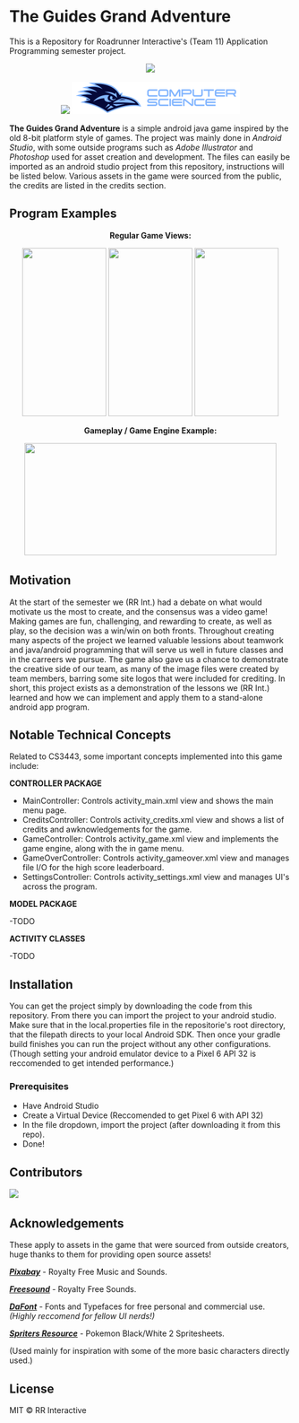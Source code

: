 # The Guides Grand Adventure

This is a Repository for Roadrunner Interactive's (Team 11) Application Programming semester project.

<p align="center">
 <img src="./app/src/main/res/drawable/main_menu_logo.png" width="500" length="600" />
 </p>

<p align="center">
 <img src="./app/src/main/res/drawable/team_logo.png" width="300" length="75" />
 <img src="./app/src/main/res/drawable/utsacs.png" width="300" length="75" />
 </p>

**The Guides Grand Adventure** is a simple android java game inspired by the old 8-bit platform style of games. The project was mainly done in *Android Studio*, with some outside programs such as *Adobe Illustrator* and *Photoshop* used for asset creation and development. The files can easily be imported as an android studio project from this repository, instructions will be listed below. Various assets in the game were sourced from the public, the credits are listed in the credits section.

## Program Examples

<p align="center">
 <b>Regular Game Views:</b>
 </p>
 
<p align="center">
 <img src="https://media.giphy.com/media/F3wPk4Bf4SLpCHkT40/giphy.gif" width="150" height="300">
 <img  src="https://media.giphy.com/media/v1.Y2lkPTc5MGI3NjExNDk5NWQ1MTVjMmI0MjYyMTVkMjc5NTk1NzJlM2QwZGQ3ZjQ1ZTViMiZlcD12MV9pbnRlcm5hbF9naWZzX2dpZklkJmN0PWc/KyZa2SMrEAN4LW6C6c/giphy.gif" width="150" height="300">
  <img src="https://media.giphy.com/media/v1.Y2lkPTc5MGI3NjExNjQyNWMzYjQ4ZTYzMGViNDAyMTlhOTFkYWM3ZDFhYTA0N2U2YTg3YyZlcD12MV9pbnRlcm5hbF9naWZzX2dpZklkJmN0PWc/AxgLIm8odemBFVSXoe/giphy.gif" width="150" height="300">
  </p>
  
  <p align="center">
<b>Gameplay / Game Engine Example:</b>
 </p>
  
<p align="center"> <img src="https://media.giphy.com/media/v1.Y2lkPTc5MGI3NjExOGVlMjRjN2Q4YTNhNGU5ZDRhMTIxMmMxMTY4MzM2ODA4ODdkMjdmOSZlcD12MV9pbnRlcm5hbF9naWZzX2dpZklkJmN0PWc/Hmmi8Pu62toz3ZAZoQ/giphy.gif" width="450" height="200" </p>

## Motivation
 
At the start of the semester we (RR Int.) had a debate on what would motivate us the most to create, and the consensus was a video game! Making games are fun, challenging, and rewarding to create, as well as play, so the decision was a win/win on both fronts. Throughout creating many aspects of the project we learned  valuable lessions about teamwork and java/android programming that will serve us well in future classes and in the carreers we pursue. The game also gave us a chance to demonstrate the creative side of our team, as many of the image files were created by team members, barring some site logos that were included for crediting. In short, this project exists as a demonstration of the lessons we (RR Int.) learned and how we can implement and apply them to a stand-alone android app program.

## Notable Technical Concepts

 Related to CS3443, some important concepts implemented into this game include:
 
**CONTROLLER PACKAGE**

- MainController:        Controls activity_main.xml view and shows the main menu page.
- CreditsController:     Controls activity_credits.xml view and shows a list of credits and awknowledgements for the game.
- GameController:        Controls activity_game.xml view and implements the game engine, along with the in game menu.
- GameOverController:    Controls activity_gameover.xml view and manages file I/O for the high score leaderboard.
- SettingsController:    Controls activity_settings.xml view and manages UI's across the program.

**MODEL PACKAGE**

-TODO

**ACTIVITY CLASSES**

-TODO
 
## Installation

You can get the project simply by downloading the code from this repository. From there you can import the project to your android studio. Make sure that in the local.properties file in the repositorie's root directory, that the filepath directs to your local Android SDK. Then once your gradle build finishes you can run the project without any other configurations. (Though setting your android emulator device to a Pixel 6 API 32 is reccomended to get intended performance.)

### Prerequisites

- Have Android Studio
- Create a Virtual Device (Reccomended to get Pixel 6 with API 32)
- In the file dropdown, import the project (after downloading it from this repo).
- Done!

## Contributors

<a href="https://github.com/WillClfrd/GuidesGrandAdventure/graphs/contributors">
  <img src="https://contrib.rocks/image?repo=WillClfrd/GuidesGrandAdventure" />
</a>

## Acknowledgements

These apply to assets in the game that were sourced from outside creators, huge thanks to them for providing open source assets!

[***Pixabay***](https://pixabay.com/) - Royalty Free Music and Sounds.

[***Freesound***](https://freesound.org/) - Royalty Free Sounds.

[***DaFont***](https://www.dafont.com/) - Fonts and Typefaces for free personal and commercial use. *(Highly reccomend for fellow UI nerds!)*

[***Spriters Resource***](https://www.spriters-resource.com/ds_dsi/pokemonblack2white2/) - Pokemon Black/White 2 Spritesheets.

(Used mainly for inspiration with some of the more basic characters directly used.)

## License

MIT © RR Interactive

